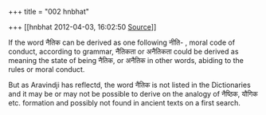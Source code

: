 +++
title = "002 hnbhat"

+++
[[hnbhat	2012-04-03, 16:02:50 [Source](https://groups.google.com/g/samskrita/c/182UswEId2c)]]



If the word नैतिक can be derived as one following नीति- , moral code of conduct, according to grammar, नैतिकता or अनैतिकता could be derived as meaning the state of being नैतिक, or अनैतिक in other words, abiding to the rules or moral conduct.

  

But as Aravindji has reflectd, the word नैतिक is not listed in the Dictionaries and it may be or may not be possible to derive on the analogy of नैष्ठिक, यौगिक etc. formation and possibly not found in ancient texts on a first search.

